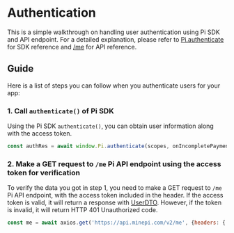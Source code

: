 # Authentication

This is a simple walkthrough on handling user authentication using Pi SDK and API endpoint. For a detailed explanation, please refer to [Pi.authenticate](./SDK_reference.md#authentication) for SDK reference and [/me](./platform_API.md#authentication) for API reference.
## Guide

Here is a list of steps you can follow when you authenticate users for your app:
### 1. Call `authenticate()` of Pi SDK

Using the Pi SDK `authenticate()`, you can obtain user information along with the access token.
```javascript
const authRes = await window.Pi.authenticate(scopes, onIncompletePaymentFound);
```

### 2. Make a GET request to `/me` Pi API endpoint using the access token for verification
To verify the data you got in step 1, you need to make a GET request to `/me` Pi API endpoint, with the access token included in the header. If the access token is valid, it will return a response with [UserDTO](./platform_API#UserDTO). However, if the token is invalid, it will return HTTP 401 Unauthorized code.
```javascript
const me = await axios.get('https://api.minepi.com/v2/me', {headers: {'Authorization': `Bearer ${accessToken}}});
```